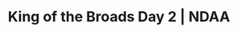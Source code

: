 ---
layout: match
title: King of the Broads Day 2 | NDAA
keywords: NDAA, norwich & district anglers, norwich and district angling, norwich & district, matches, fishing match, match list, match calendar, match listing, ndaa king of the broads, ndaa king of the broads
match-period: rounds
match-type: pairs
sections:
  - title: Match Information
    hash: match-info
    css-class: match-info
    paragraphs:
      - hdr:
        img:
        sentences:
          - txt: Entry fee and pools (to be paid before the Day 1 draw).
        #   - txt: Please note that the pegs at the far end of Womack & Cold Harbour are in the reeds, boots/waders and a platform are recommended.
        #   - txt: Those of you who draw scales on Day 1 please ensure you return them to the Match HQ at end of Day 1.
          - txt: Results across both days will be declared at end of Day 2 at the Day 2 Match HQ.
#   - title: Match Result
#     hash: match-result
#     paragraphs:
#       - hdr:
#         img:
#         sentences:
#           - txt: Day 1 top 5 weights shown above.
#           - txt: King of the Broads decided by sections points (then accumulated weight).
#           - txt: Positions after Day 1 shown below.
#   - title: 
#     hash:
#     css-class: table-container
#     paragraphs:
#       - result-file: kotb-d1
---